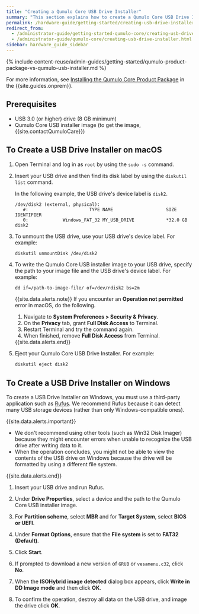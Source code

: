 ```yaml
---
title: "Creating a Qumulo Core USB Drive Installer"
summary: "This section explains how to create a Qumulo Core USB Drive Installer on macOS or Windows."
permalink: /hardware-guide/getting-started/creating-usb-drive-installer.html
redirect_from:
  - /administrator-guide/getting-started-qumulo-core/creating-usb-drive-installer.html
  - /administrator-guide/qumulo-core/creating-usb-drive-installer.html
sidebar: hardware_guide_sidebar
---
```


{% include content-reuse/admin-guides/getting-started/qumulo-product-package-vs-qumulo-usb-installer.md %}

For more information, see [Installing the Qumulo Core Product Package](https://docs.qumulo.com/administrator-guide/getting-started/installing-product-package.html) in the {{site.guides.onprem}}.

## Prerequisites
* USB 3.0 (or higher) drive (8 GB minimum)
* Qumulo Core USB installer image (to get the image, {{site.contactQumuloCare}})

## To Create a USB Drive Installer on macOS
1. Open Terminal and log in as `root` by using the `sudo -s` command.

1. Insert your USB drive and then find its disk label by using the `diskutil list` command.

   In the following example, the USB drive's device label is `disk2`.

   ```
   /dev/disk2 (external, physical):
      #:                       TYPE NAME                    SIZE       IDENTIFIER
      0:             Windows_FAT_32 MY_USB_DRIVE            *32.0 GB    disk2
   ```

1. To unmount the USB drive, use your USB drive's device label. For example:

   ```bash
   diskutil unmountDisk /dev/disk2
   ```

1. To write the Qumulo Core USB installer image to your USB drive, specify the path to your image file and the USB drive's device label. For example:

   ```
   dd if=/path-to-image-file/ of=/dev/rdisk2 bs=2m
   ```

   {{site.data.alerts.note}}
   If you encounter an <strong>Operation not permitted</strong> error in macOS, do the following.
   <ol>
     <li>Navigate to <strong>System Preferences &gt; Security & Privacy</strong>.</li>
     <li>On the <strong>Privacy</strong> tab, grant <strong>Full Disk Access</strong> to Terminal.</li>
     <li>Restart Terminal and try the command again.</li>
     <li>When finished, remove <strong>Full Disk Access</strong> from Terminal.</li>
   </ol>
   {{site.data.alerts.end}}

1. Eject your Qumulo Core USB Drive Installer. For example:

   ```bash
   diskutil eject disk2
   ```

## To Create a USB Drive Installer on Windows
To create a USB Drive Installer on Windows, you must use a third-party application such as [Rufus](https://rufus.ie/). We recommend Rufus because it can detect many USB storage devices (rather than only Windows-compatible ones).

{{site.data.alerts.important}}
<ul>
  <li>We don't recommend using other tools (such as Win32 Disk Imager) because they might encounter errors when unable to recognize the USB drive after writing data to it.</li>
  <li>When the operation concludes, you might not be able to view the contents of the USB drive on Windows because the drive will be formatted by using a different file system.</li>
</ul>
{{site.data.alerts.end}}

1. Insert your USB drive and run Rufus.

1. Under **Drive Properties**, select a device and the path to the Qumulo Core USB installer image.

1. For **Partition scheme**, select **MBR** and for **Target System**, select **BIOS or UEFI**.
   
1. Under **Format Options**, ensure that the **File system** is set to **FAT32 (Default)**.

1. Click **Start**.

1. If prompted to download a new version of `GRUB` or `vesamenu.c32`, click **No**.

1. When the **ISOHybrid image detected** dialog box appears, click **Write in DD Image mode** and then click **OK**.

1. To confirm the operation, destroy all data on the USB drive, and image the drive click **OK**.
